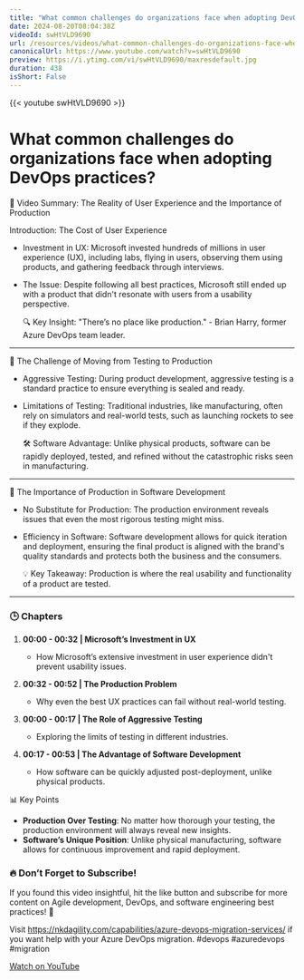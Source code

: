 ```yaml
---
title: "What common challenges do organizations face when adopting DevOps practices?"
date: 2024-08-20T08:04:38Z
videoId: swHtVLD9690
url: /resources/videos/what-common-challenges-do-organizations-face-when-adopting-devops-practices-
canonicalUrl: https://www.youtube.com/watch?v=swHtVLD9690
preview: https://i.ytimg.com/vi/swHtVLD9690/maxresdefault.jpg
duration: 438
isShort: False
---
```


{{< youtube swHtVLD9690 >}}

# What common challenges do organizations face when adopting DevOps practices?

🎥 Video Summary: The Reality of User Experience and the Importance of Production

Introduction: The Cost of User Experience

- Investment in UX: Microsoft invested hundreds of millions in user experience (UX), including labs, flying in users, observing them using products, and gathering feedback through interviews.
- The Issue: Despite following all best practices, Microsoft still ended up with a product that didn't resonate with users from a usability perspective.

  🔍 Key Insight: "There’s no place like production." - Brian Harry, former Azure DevOps team leader.

---

🚀 The Challenge of Moving from Testing to Production

- Aggressive Testing: During product development, aggressive testing is a standard practice to ensure everything is sealed and ready.
- Limitations of Testing: Traditional industries, like manufacturing, often rely on simulators and real-world tests, such as launching rockets to see if they explode.

  🛠 Software Advantage: Unlike physical products, software can be rapidly deployed, tested, and refined without the catastrophic risks seen in manufacturing.

---

🎯 The Importance of Production in Software Development

- No Substitute for Production: The production environment reveals issues that even the most rigorous testing might miss.
- Efficiency in Software: Software development allows for quick iteration and deployment, ensuring the final product is aligned with the brand's quality standards and protects both the business and the consumers.

  💡 Key Takeaway: Production is where the real usability and functionality of a product are tested.

---

### 🕒 Chapters

1. **00:00 - 00:32 | Microsoft’s Investment in UX**

   - How Microsoft’s extensive investment in user experience didn't prevent usability issues.

2. **00:32 - 00:52 | The Production Problem**

   - Why even the best UX practices can fail without real-world testing.

3. **00:00 - 00:17 | The Role of Aggressive Testing**

   - Exploring the limits of testing in different industries.

4. **00:17 - 00:53 | The Advantage of Software Development**
   - How software can be quickly adjusted post-deployment, unlike physical products.

📊 Key Points

- **Production Over Testing**: No matter how thorough your testing, the production environment will always reveal new insights.
- **Software’s Unique Position**: Unlike physical manufacturing, software allows for continuous improvement and rapid deployment.

### **🔥 Don’t Forget to Subscribe!**

If you found this video insightful, hit the like button and subscribe for more content on Agile development, DevOps, and software engineering best practices! 🚀

Visit https://nkdagility.com/capabilities/azure-devops-migration-services/ if you want help with your Azure DevOps migration. #devops #azuredevops #migration

[Watch on YouTube](https://www.youtube.com/watch?v=swHtVLD9690)
